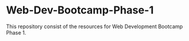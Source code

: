 # Web-Dev-Bootcamp-Phase-1
This repository consist of the resources for Web Development Bootcamp Phase 1.
